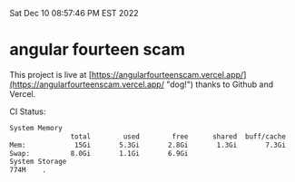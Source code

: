 Sat Dec 10 08:57:46 PM EST 2022

# angular fourteen scam


This project is live at [https://angularfourteenscam.vercel.app/](https://angularfourteenscam.vercel.app/ "dog!") thanks to Github and Vercel.

CI Status: 

```bash
System Memory
               total        used        free      shared  buff/cache   available
Mem:            15Gi       5.3Gi       2.8Gi       1.3Gi       7.3Gi       8.4Gi
Swap:          8.0Gi       1.1Gi       6.9Gi
System Storage
774M	.
```
```bash
